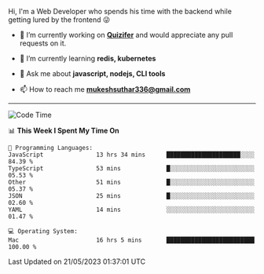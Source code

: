 Hi, I'm a Web Developer who spends his time with the backend while getting lured by the frontend 😜

- 🔭 I’m currently working on **[Quizifer](https://github.com/SutharMukesh/Quizifer/)** and would appreciate any pull requests on it.

- 🌱 I’m currently learning **redis, kubernetes**

- 💬 Ask me about **javascript, nodejs, CLI tools**

- 📫 How to reach me **mukeshsuthar336@gmail.com**

---
<!--START_SECTION:waka-->
![Code Time](http://img.shields.io/badge/Code%20Time-2%2C306%20hrs%2033%20mins-blue)

📊 **This Week I Spent My Time On** 

```text
💬 Programming Languages: 
JavaScript               13 hrs 34 mins      █████████████████████░░░░   84.39 % 
TypeScript               53 mins             █░░░░░░░░░░░░░░░░░░░░░░░░   05.53 % 
Other                    51 mins             █░░░░░░░░░░░░░░░░░░░░░░░░   05.37 % 
JSON                     25 mins             █░░░░░░░░░░░░░░░░░░░░░░░░   02.60 % 
YAML                     14 mins             ░░░░░░░░░░░░░░░░░░░░░░░░░   01.47 % 

💻 Operating System: 
Mac                      16 hrs 5 mins       █████████████████████████   100.00 % 
```


 Last Updated on 21/05/2023 01:37:01 UTC
<!--END_SECTION:waka-->
